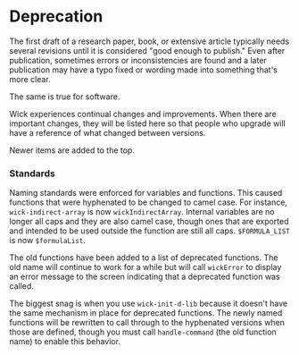 Deprecation
===========

The first draft of a research paper, book, or extensive article typically needs several revisions until it is considered "good enough to publish."  Even after publication, sometimes errors or inconsistencies are found and a later publication may have a typo fixed or wording made into something that's more clear.

The same is true for software.

Wick experiences continual changes and improvements.  When there are important changes, they will be listed here so that people who upgrade will have a reference of what changed between versions.

Newer items are added to the top.

### Standards

Naming standards were enforced for variables and functions.  This caused functions that were hyphenated to be changed to camel case.  For instance, `wick-indirect-array` is now `wickIndirectArray`.  Internal variables are no longer all caps and they are also camel case, though ones that are exported and intended to be used outside the function are still all caps.  `$FORMULA_LIST` is now `$formulaList`.

The old functions have been added to a list of deprecated functions.  The old name will continue to work for a while but will call `wickError` to display an error message to the screen indicating that a deprecated function was called.

The biggest snag is when you use `wick-init-d-lib` because it doesn't have the same mechanism in place for deprecated functions.  The newly named functions will be rewritten to call through to the hyphenated versions when those are defined, though you must call `handle-command` (the old function name) to enable this behavior.
